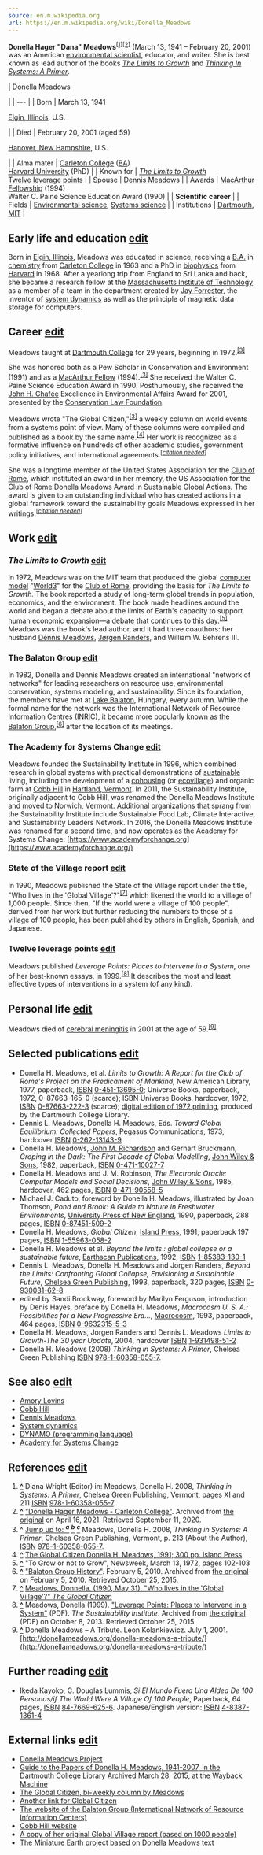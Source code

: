 ```yaml
---
source: en.m.wikipedia.org
url: https://en.m.wikipedia.org/wiki/Donella_Meadows
---
```


**Donella Hager "Dana" Meadows**<sup id="cite_ref-1"><a href="https://en.m.wikipedia.org/wiki/Donella_Meadows#cite_note-1">[1]</a></sup><sup id="cite_ref-2"><a href="https://en.m.wikipedia.org/wiki/Donella_Meadows#cite_note-2">[2]</a></sup> (March 13, 1941 – February 20, 2001) was an American [environmental scientist](https://en.m.wikipedia.org/wiki/Environmental_scientist "Environmental scientist"), educator, and writer. She is best known as lead author of the books _[The Limits to Growth](https://en.m.wikipedia.org/wiki/The_Limits_to_Growth "The Limits to Growth")_ and _[Thinking In Systems: A Primer](https://en.m.wikipedia.org/wiki/Thinking_In_Systems:_A_Primer "Thinking In Systems: A Primer")_.

| 
Donella Meadows

 |
| --- |
| Born | March 13, 1941  

[Elgin, Illinois](https://en.m.wikipedia.org/wiki/Elgin,_Illinois "Elgin, Illinois"), U.S.



 |
| Died | February 20, 2001 (aged 59)  

[Hanover, New Hampshire](https://en.m.wikipedia.org/wiki/Hanover,_New_Hampshire "Hanover, New Hampshire"), U.S.



 |
| Alma mater | [Carleton College](https://en.m.wikipedia.org/wiki/Carleton_College "Carleton College") ([BA](https://en.m.wikipedia.org/wiki/Bachelor_of_Arts "Bachelor of Arts"))  
[Harvard University](https://en.m.wikipedia.org/wiki/Harvard_University "Harvard University") (PhD) |
| Known for | _[The Limits to Growth](https://en.m.wikipedia.org/wiki/The_Limits_to_Growth "The Limits to Growth")_  
[Twelve leverage points](https://en.m.wikipedia.org/wiki/Twelve_leverage_points "Twelve leverage points") |
| Spouse | [Dennis Meadows](https://en.m.wikipedia.org/wiki/Dennis_Meadows "Dennis Meadows") |
| Awards | [MacArthur Fellowship](https://en.m.wikipedia.org/wiki/MacArthur_Fellows_Program "MacArthur Fellows Program") (1994)  
Walter C. Paine Science Education Award (1990) |
| **Scientific career** |
| Fields | [Environmental science](https://en.m.wikipedia.org/wiki/Environmental_science "Environmental science"), [Systems science](https://en.m.wikipedia.org/wiki/Systems_science "Systems science") |
| Institutions | [Dartmouth](https://en.m.wikipedia.org/wiki/Dartmouth_College "Dartmouth College"), [MIT](https://en.m.wikipedia.org/wiki/Massachusetts_Institute_of_Technology "Massachusetts Institute of Technology") |

## Early life and education [edit](https://en.m.wikipedia.org/w/index.php?title=Donella_Meadows&action=edit&section=1 "Edit section: Early life and education")

Born in [Elgin, Illinois](https://en.m.wikipedia.org/wiki/Elgin,_Illinois "Elgin, Illinois"), Meadows was educated in science, receiving a [B.A.](https://en.m.wikipedia.org/wiki/Bachelor_of_Arts "Bachelor of Arts") in [chemistry](https://en.m.wikipedia.org/wiki/Chemistry "Chemistry") from [Carleton College](https://en.m.wikipedia.org/wiki/Carleton_College "Carleton College") in 1963 and a PhD in [biophysics](https://en.m.wikipedia.org/wiki/Biophysics "Biophysics") from [Harvard](https://en.m.wikipedia.org/wiki/Harvard_University "Harvard University") in 1968. After a yearlong trip from England to Sri Lanka and back, she became a research fellow at the [Massachusetts Institute of Technology](https://en.m.wikipedia.org/wiki/Massachusetts_Institute_of_Technology "Massachusetts Institute of Technology") as a member of a team in the department created by [Jay Forrester](https://en.m.wikipedia.org/wiki/Jay_Forrester "Jay Forrester"), the inventor of [system dynamics](https://en.m.wikipedia.org/wiki/System_dynamics "System dynamics") as well as the principle of magnetic data storage for computers.

## Career [edit](https://en.m.wikipedia.org/w/index.php?title=Donella_Meadows&action=edit&section=2 "Edit section: Career")

Meadows taught at [Dartmouth College](https://en.m.wikipedia.org/wiki/Dartmouth_College "Dartmouth College") for 29 years, beginning in 1972.<sup id="cite_ref-meadows2008_3-0"><a href="https://en.m.wikipedia.org/wiki/Donella_Meadows#cite_note-meadows2008-3">[3]</a></sup>

She was honored both as a Pew Scholar in Conservation and Environment (1991) and as a [MacArthur Fellow](https://en.m.wikipedia.org/wiki/MacArthur_Fellowship "MacArthur Fellowship") (1994).<sup id="cite_ref-meadows2008_3-1"><a href="https://en.m.wikipedia.org/wiki/Donella_Meadows#cite_note-meadows2008-3">[3]</a></sup> She received the Walter C. Paine Science Education Award in 1990. Posthumously, she received the [John H. Chafee](https://en.m.wikipedia.org/wiki/John_H._Chafee "John H. Chafee") Excellence in Environmental Affairs Award for 2001, presented by the [Conservation Law Foundation](https://en.m.wikipedia.org/wiki/Conservation_Law_Foundation "Conservation Law Foundation").

Meadows wrote "The Global Citizen,"<sup id="cite_ref-meadows2008_3-2"><a href="https://en.m.wikipedia.org/wiki/Donella_Meadows#cite_note-meadows2008-3">[3]</a></sup> a weekly column on world events from a systems point of view. Many of these columns were compiled and published as a book by the same name.<sup id="cite_ref-4"><a href="https://en.m.wikipedia.org/wiki/Donella_Meadows#cite_note-4">[4]</a></sup> Her work is recognized as a formative influence on hundreds of other academic studies, government policy initiatives, and international agreements.<sup>[<i><a href="https://en.m.wikipedia.org/wiki/Wikipedia:Citation_needed" title="Wikipedia:Citation needed"><span title="This claim needs references to reliable sources. (April 2014)">citation needed</span></a></i>]</sup>

She was a longtime member of the United States Association for the [Club of Rome](https://en.m.wikipedia.org/wiki/Club_of_Rome "Club of Rome"), which instituted an award in her memory, the US Association for the Club of Rome Donella Meadows Award in Sustainable Global Actions. The award is given to an outstanding individual who has created actions in a global framework toward the sustainability goals Meadows expressed in her writings.<sup>[<i><a href="https://en.m.wikipedia.org/wiki/Wikipedia:Citation_needed" title="Wikipedia:Citation needed"><span title="This claim needs references to reliable sources. (April 2014)">citation needed</span></a></i>]</sup>

## Work [edit](https://en.m.wikipedia.org/w/index.php?title=Donella_Meadows&action=edit&section=3 "Edit section: Work")

### _The Limits to Growth_ [edit](https://en.m.wikipedia.org/w/index.php?title=Donella_Meadows&action=edit&section=4 "Edit section: The Limits to Growth")

In 1972, Meadows was on the MIT team that produced the global [computer model](https://en.m.wikipedia.org/wiki/Computer_simulation "Computer simulation") "[World3](https://en.m.wikipedia.org/wiki/World3 "World3")" for the [Club of Rome](https://en.m.wikipedia.org/wiki/Club_of_Rome "Club of Rome"), providing the basis for _The Limits to Growth._ The book reported a study of long-term global trends in population, economics, and the environment. The book made headlines around the world and began a debate about the limits of Earth's capacity to support human economic expansion—a debate that continues to this day.<sup id="cite_ref-5"><a href="https://en.m.wikipedia.org/wiki/Donella_Meadows#cite_note-5">[5]</a></sup> Meadows was the book's lead author, and it had three coauthors: her husband [Dennis Meadows](https://en.m.wikipedia.org/wiki/Dennis_Meadows "Dennis Meadows"), [Jørgen Randers](https://en.m.wikipedia.org/wiki/J%C3%B8rgen_Randers "Jørgen Randers"), and William W. Behrens III.

### The Balaton Group [edit](https://en.m.wikipedia.org/w/index.php?title=Donella_Meadows&action=edit&section=5 "Edit section: The Balaton Group")

In 1982, Donella and Dennis Meadows created an international "network of networks" for leading researchers on resource use, environmental conservation, systems modeling, and sustainability. Since its foundation, the members have met at [Lake Balaton](https://en.m.wikipedia.org/wiki/Lake_Balaton "Lake Balaton"), Hungary, every autumn. While the formal name for the network was the International Network of Resource Information Centres (INRIC), it became more popularly known as the [Balaton Group](https://en.m.wikipedia.org/wiki/Balaton_Group "Balaton Group"),<sup id="cite_ref-6"><a href="https://en.m.wikipedia.org/wiki/Donella_Meadows#cite_note-6">[6]</a></sup> after the location of its meetings.

### The Academy for Systems Change [edit](https://en.m.wikipedia.org/w/index.php?title=Donella_Meadows&action=edit&section=6 "Edit section: The Academy for Systems Change")

Meadows founded the Sustainability Institute in 1996, which combined research in global systems with practical demonstrations of [sustainable](https://en.m.wikipedia.org/wiki/Sustainable_development "Sustainable development") living, including the development of a [cohousing](https://en.m.wikipedia.org/wiki/Cohousing "Cohousing") (or [ecovillage](https://en.m.wikipedia.org/wiki/Ecovillage "Ecovillage")) and organic farm at [Cobb Hill](https://en.m.wikipedia.org/wiki/Cobb_Hill "Cobb Hill") in [Hartland, Vermont](https://en.m.wikipedia.org/wiki/Hartland,_Vermont "Hartland, Vermont"). In 2011, the Sustainability Institute, originally adjacent to Cobb Hill, was renamed the Donella Meadows Institute and moved to Norwich, Vermont. Additional organizations that sprang from the Sustainability Institute include Sustainable Food Lab, Climate Interactive, and Sustainability Leaders Network. In 2016, the Donella Meadows Institute was renamed for a second time, and now operates as the Academy for Systems Change: [https://www.academyforchange.org](https://www.academyforchange.org/)

### State of the Village report [edit](https://en.m.wikipedia.org/w/index.php?title=Donella_Meadows&action=edit&section=7 "Edit section: State of the Village report")

In 1990, Meadows published the State of the Village report under the title, "Who lives in the 'Global Village'?"<sup id="cite_ref-7"><a href="https://en.m.wikipedia.org/wiki/Donella_Meadows#cite_note-7">[7]</a></sup> which likened the world to a village of 1,000 people. Since then, "If the world were a village of 100 people", derived from her work but further reducing the numbers to those of a village of 100 people, has been published by others in English, Spanish, and Japanese.

### Twelve leverage points [edit](https://en.m.wikipedia.org/w/index.php?title=Donella_Meadows&action=edit&section=8 "Edit section: Twelve leverage points")

Meadows published _Leverage Points: Places to Intervene in a System_, one of her best-known essays, in 1999.<sup id="cite_ref-8"><a href="https://en.m.wikipedia.org/wiki/Donella_Meadows#cite_note-8">[8]</a></sup> It describes the most and least effective types of interventions in a system (of any kind).

## Personal life [edit](https://en.m.wikipedia.org/w/index.php?title=Donella_Meadows&action=edit&section=9 "Edit section: Personal life")

Meadows died of [cerebral meningitis](https://en.m.wikipedia.org/wiki/Cerebral_meningitis "Cerebral meningitis") in 2001 at the age of 59.<sup id="cite_ref-9"><a href="https://en.m.wikipedia.org/wiki/Donella_Meadows#cite_note-9">[9]</a></sup>

## Selected publications [edit](https://en.m.wikipedia.org/w/index.php?title=Donella_Meadows&action=edit&section=10 "Edit section: Selected publications")

-   Donella H. Meadows, et al. _Limits to Growth: A Report for the Club of Rome's Project on the Predicament of Mankind_, New American Library, 1977, paperback, [ISBN](https://en.m.wikipedia.org/wiki/ISBN_(identifier) "ISBN (identifier)") [0-451-13695-0](https://en.m.wikipedia.org/wiki/Special:BookSources/0-451-13695-0 "Special:BookSources/0-451-13695-0"); Universe Books, paperback, 1972, 0–87663–165–0 (scarce); ISBN Universe Books, hardcover, 1972, [ISBN](https://en.m.wikipedia.org/wiki/ISBN_(identifier) "ISBN (identifier)") [0-87663-222-3](https://en.m.wikipedia.org/wiki/Special:BookSources/0-87663-222-3 "Special:BookSources/0-87663-222-3") (scarce); [digital edition of 1972 printing](http://collections.dartmouth.edu/teitexts/meadows/diplomatic/meadows_ltg-diplomatic.html), produced by the Dartmouth College Library.
-   Dennis L. Meadows, Donella H. Meadows, Eds. _Toward Global Equilibrium: Collected Papers_, Pegasus Communications, 1973, hardcover [ISBN](https://en.m.wikipedia.org/wiki/ISBN_(identifier) "ISBN (identifier)") [0-262-13143-9](https://en.m.wikipedia.org/wiki/Special:BookSources/0-262-13143-9 "Special:BookSources/0-262-13143-9")
-   Donella H. Meadows, [John M. Richardson](https://en.m.wikipedia.org/wiki/John_M._Richardson_(professor) "John M. Richardson (professor)") and Gerhart Bruckmann, _Groping in the Dark: The First Decade of Global Modelling_, [John Wiley & Sons](http://www.wiley.com/WileyCDA/), 1982, paperback, [ISBN](https://en.m.wikipedia.org/wiki/ISBN_(identifier) "ISBN (identifier)") [0-471-10027-7](https://en.m.wikipedia.org/wiki/Special:BookSources/0-471-10027-7 "Special:BookSources/0-471-10027-7")
-   Donella H. Meadows and J. M. Robinson, _The Electronic Oracle: Computer Models and Social Decisions_, [John Wiley & Sons](http://www.wiley.com/WileyCDA/), 1985, hardcover, 462 pages, [ISBN](https://en.m.wikipedia.org/wiki/ISBN_(identifier) "ISBN (identifier)") [0-471-90558-5](https://en.m.wikipedia.org/wiki/Special:BookSources/0-471-90558-5 "Special:BookSources/0-471-90558-5")
-   Michael J. Caduto, foreword by Donella H. Meadows, illustrated by Joan Thomson, _Pond and Brook: A Guide to Nature in Freshwater Environments_, [University Press of New England](http://www.dartmouth.edu/~upne/), 1990, paperback, 288 pages, [ISBN](https://en.m.wikipedia.org/wiki/ISBN_(identifier) "ISBN (identifier)") [0-87451-509-2](https://en.m.wikipedia.org/wiki/Special:BookSources/0-87451-509-2 "Special:BookSources/0-87451-509-2")
-   Donella H. Meadows, _Global Citizen_, [Island Press](http://www.islandpress.org/), 1991, paperback 197 pages, [ISBN](https://en.m.wikipedia.org/wiki/ISBN_(identifier) "ISBN (identifier)") [1-55963-058-2](https://en.m.wikipedia.org/wiki/Special:BookSources/1-55963-058-2 "Special:BookSources/1-55963-058-2")
-   Donella H. Meadows et al. _Beyond the limits : global collapse or a sustainable future_, [Earthscan Publications](http://www.earthscan.co.uk/), 1992, [ISBN](https://en.m.wikipedia.org/wiki/ISBN_(identifier) "ISBN (identifier)") [1-85383-130-1](https://en.m.wikipedia.org/wiki/Special:BookSources/1-85383-130-1 "Special:BookSources/1-85383-130-1")
-   Dennis L. Meadows, Donella H. Meadows and Jorgen Randers, _Beyond the Limits: Confronting Global Collapse, Envisioning a Sustainable Future_, [Chelsea Green Publishing](https://web.archive.org/web/20090905054448/http://www.chelseagreen.com/index.asp?bhcp=1), 1993, paperback, 320 pages, [ISBN](https://en.m.wikipedia.org/wiki/ISBN_(identifier) "ISBN (identifier)") [0-930031-62-8](https://en.m.wikipedia.org/wiki/Special:BookSources/0-930031-62-8 "Special:BookSources/0-930031-62-8")
-   edited by Sandi Brockway, foreword by Marilyn Ferguson, introduction by Denis Hayes, preface by Donella H. Meadows, _Macrocosm U. S. A.: Possibilities for a New Progressive Era..._, [Macrocosm](http://www.macronet.org/), 1993, paperback, 464 pages, [ISBN](https://en.m.wikipedia.org/wiki/ISBN_(identifier) "ISBN (identifier)") [0-9632315-5-3](https://en.m.wikipedia.org/wiki/Special:BookSources/0-9632315-5-3 "Special:BookSources/0-9632315-5-3")
-   Donella H. Meadows, Jorgen Randers and Dennis L. Meadows _Limits to Growth-The 30 year Update_, 2004, hardcover [ISBN](https://en.m.wikipedia.org/wiki/ISBN_(identifier) "ISBN (identifier)") [1-931498-51-2](https://en.m.wikipedia.org/wiki/Special:BookSources/1-931498-51-2 "Special:BookSources/1-931498-51-2")
-   Donella H. Meadows (2008) _Thinking in Systems: A Primer_, Chelsea Green Publishing [ISBN](https://en.m.wikipedia.org/wiki/ISBN_(identifier) "ISBN (identifier)") [978-1-60358-055-7](https://en.m.wikipedia.org/wiki/Special:BookSources/978-1-60358-055-7 "Special:BookSources/978-1-60358-055-7").

## See also [edit](https://en.m.wikipedia.org/w/index.php?title=Donella_Meadows&action=edit&section=11 "Edit section: See also")

-   [Amory Lovins](https://en.m.wikipedia.org/wiki/Amory_Lovins "Amory Lovins")
-   [Cobb Hill](https://en.m.wikipedia.org/wiki/Cobb_Hill "Cobb Hill")
-   [Dennis Meadows](https://en.m.wikipedia.org/wiki/Dennis_Meadows "Dennis Meadows")
-   [System dynamics](https://en.m.wikipedia.org/wiki/System_dynamics "System dynamics")
-   [DYNAMO (programming language)](https://en.m.wikipedia.org/wiki/DYNAMO_(programming_language) "DYNAMO (programming language)")
-   [Academy for Systems Change](https://www.academyforchange.org/)

## References [edit](https://en.m.wikipedia.org/w/index.php?title=Donella_Meadows&action=edit&section=12 "Edit section: References")

1.  **[^](https://en.m.wikipedia.org/wiki/Donella_Meadows#cite_ref-1 "Jump up")** Diana Wright (Editor) in: Meadows, Donella H. 2008, _Thinking in Systems: A Primer_, Chelsea Green Publishing, Vermont, pages XI and 211 [ISBN](https://en.m.wikipedia.org/wiki/ISBN_(identifier) "ISBN (identifier)") [978-1-60358-055-7](https://en.m.wikipedia.org/wiki/Special:BookSources/978-1-60358-055-7 "Special:BookSources/978-1-60358-055-7").
2.  **[^](https://en.m.wikipedia.org/wiki/Donella_Meadows#cite_ref-2 "Jump up")** ["Donella Hager Meadows - Carleton College"](https://web.archive.org/web/20210416102514/https://apps.carleton.edu/alumni/classes/1963/memoriam/?story_id=868244). Archived from [the original](https://apps.carleton.edu/alumni/classes/1963/memoriam/?story_id=868244) on April 16, 2021. Retrieved September 11, 2020.
3.  ^ [Jump up to: <sup><i><b>a</b></i></sup>](https://en.m.wikipedia.org/wiki/Donella_Meadows#cite_ref-meadows2008_3-0) [<sup><i><b>b</b></i></sup>](https://en.m.wikipedia.org/wiki/Donella_Meadows#cite_ref-meadows2008_3-1) [<sup><i><b>c</b></i></sup>](https://en.m.wikipedia.org/wiki/Donella_Meadows#cite_ref-meadows2008_3-2) Meadows, Donella H. 2008, _Thinking in Systems: A Primer_, Chelsea Green Publishing, Vermont, p. 213 (About the Author), [ISBN](https://en.m.wikipedia.org/wiki/ISBN_(identifier) "ISBN (identifier)") [978-1-60358-055-7](https://en.m.wikipedia.org/wiki/Special:BookSources/978-1-60358-055-7 "Special:BookSources/978-1-60358-055-7").
4.  **[^](https://en.m.wikipedia.org/wiki/Donella_Meadows#cite_ref-4 "Jump up")** [The Global Citizen Donella H. Meadows, 1991; 300 pp. Island Press](https://books.google.com/books?id=8yE5PzCacXoC&q=global+citizen)
5.  **[^](https://en.m.wikipedia.org/wiki/Donella_Meadows#cite_ref-5 "Jump up")** "To Grow or not to Grow", Newsweek, March 13, 1972, pages 102-103
6.  **[^](https://en.m.wikipedia.org/wiki/Donella_Meadows#cite_ref-6 "Jump up")** ["Balaton Group History"](https://web.archive.org/web/20100205175146/http://www.balatongroup.org/FAQ.html). February 5, 2010. Archived from [the original](http://www.balatongroup.org/FAQ.html) on February 5, 2010. Retrieved October 25, 2015.
7.  **[^](https://en.m.wikipedia.org/wiki/Donella_Meadows#cite_ref-7 "Jump up")** [Meadows, Donnella. (1990, May 31). "Who lives in the 'Global Village'?" _The Global Citizen_](http://www.empowermentresources.com/info2/theglobalvillage.html)
8.  **[^](https://en.m.wikipedia.org/wiki/Donella_Meadows#cite_ref-8 "Jump up")** Meadows, Donella (1999). ["Leverage Points: Places to Intervene in a System"](https://web.archive.org/web/20131008160618/http://www.sustainabilityinstitute.org/pubs/Leverage_Points.pdf) (PDF). _The Sustainability Institute_. Archived from [the original](http://www.sustainabilityinstitute.org/pubs/Leverage_Points.pdf) (PDF) on October 8, 2013. Retrieved October 25, 2015.
9.  **[^](https://en.m.wikipedia.org/wiki/Donella_Meadows#cite_ref-9 "Jump up")** Donella Meadows – A Tribute. Leon Kolankiewicz. July 1, 2001. [http://donellameadows.org/donella-meadows-a-tribute/](http://donellameadows.org/donella-meadows-a-tribute/)

## Further reading [edit](https://en.m.wikipedia.org/w/index.php?title=Donella_Meadows&action=edit&section=13 "Edit section: Further reading")

-   Ikeda Kayoko, C. Douglas Lummis, _Si El Mundo Fuera Una Aldea De 100 Personas/if The World Were A Village Of 100 People_, Paperback, 64 pages, [ISBN](https://en.m.wikipedia.org/wiki/ISBN_(identifier) "ISBN (identifier)") [84-7669-625-6](https://en.m.wikipedia.org/wiki/Special:BookSources/84-7669-625-6 "Special:BookSources/84-7669-625-6"). Japanese/English version: [ISBN](https://en.m.wikipedia.org/wiki/ISBN_(identifier) "ISBN (identifier)") [4-8387-1361-4](https://en.m.wikipedia.org/wiki/Special:BookSources/4-8387-1361-4 "Special:BookSources/4-8387-1361-4")

## External links [edit](https://en.m.wikipedia.org/w/index.php?title=Donella_Meadows&action=edit&section=14 "Edit section: External links")

-   [Donella Meadows Project](http://www.donellameadows.org/)
-   [Guide to the Papers of Donella H. Meadows, 1941-2007, in the Dartmouth College Library](http://ead.dartmouth.edu/html/ms1152_fullguide.html) [Archived](https://web.archive.org/web/20150328060406/http://ead.dartmouth.edu/html/ms1152_fullguide.html) March 28, 2015, at the [Wayback Machine](https://en.m.wikipedia.org/wiki/Wayback_Machine "Wayback Machine")
-   [The Global Citizen, bi-weekly column by Meadows](https://web.archive.org/web/20030218010326/http://iisd1.iisd.ca/pcdf/meadows/)
-   [Another link for Global Citizen](https://web.archive.org/web/20060424071634/http://www.pcdf.org/meadows/)
-   [The website of the Balaton Group (International Network of Resource Information Centers)](http://www.balatongroup.org/)
-   [Cobb Hill website](http://www.cobbhill.org/)
-   [A copy of her original Global Village report (based on 1000 people)](http://www.empowermentresources.com/info2/theglobalvillage.html)
-   [The Miniature Earth project based on Donella Meadows text](http://www.miniature-earth.com/)
